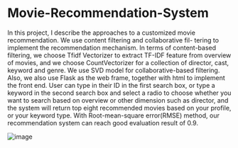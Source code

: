 # Movie-Recommendation-System


In this project, I describe the approaches to a customized movie recommendation. We use content filtering and collaborative fil- tering to implement the recommendation mechanism. In terms of content-based filtering, we choose Tfidf Vectorizer to extract TF-IDF feature from overview of movies, and we choose CountVectorizer for a collection of director, cast, keyword and genre. We use SVD model for collaborative-based filtering. Also, we also use Flask as the web frame, together with html to implement the front end. User can type in their ID in the first search box, or type a keyword in the second search box and select a radio to choose whether you want to search based on overview or other dimension such as director, and the system will return top eight recommended movies based on your profile, or your keyword type. With Root-mean-square error(RMSE) method, our recommendation system can reach good evaluation result of 0.9.

![image](https://github.com/oliverwangx/Movie-Recommendation-System/blob/master/Immplemenation%20.png)

